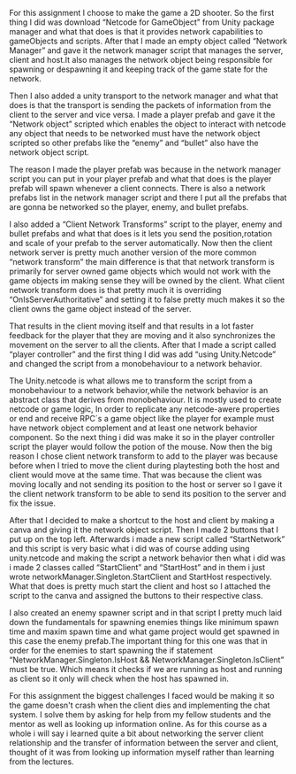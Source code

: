 For this assignment I choose to make the game a 2D shooter. So the first thing I did was download  “Netcode for GameObject” from Unity package manager and what that does is that it provides network capabilities to gameObjects and scripts. After that I made an empty object called “Network Manager” and gave it the network manager script that manages the server, client and host.It also manages the network object being responsible for spawning or despawning it and keeping track of the game state for the network.

Then I also added a unity transport to the network manager and what that does is that the transport is sending the packets of information from the client to the server and vice versa. I made a player prefab and gave it the “Network object” scripted which enables the object to interact with netcode any object that needs to be networked must have the network object scripted so other prefabs like the “enemy” and “bullet” also have the network object script.

 The reason I made the player prefab was because in the network manager script you can put in your player prefab and what that does is the player prefab will spawn whenever a client connects. There is also a network prefabs list in the network manager script and there I put all the prefabs that are gonna be networked so the player, enemy, and bullet prefabs.

 I also added a “Client Network Transforms” script to the player, enemy and bullet prefabs and what that does is it lets you send the position,rotation and scale of your prefab to the server automatically. Now then the client network server is pretty much another version of the more common “network transform” the main difference is that that network transform is primarily for server owned game objects which would not work with the game objects im making sense they will be owned by the client. What client network transform does is that pretty much it is overriding “OnIsServerAuthoritative” and setting it to false pretty much makes it so the client owns the game object instead of the server.

 That results in the client moving itself and that results in a lot faster feedback for the player that they are moving and it also synchronizes the movement on the server to all the clients.  After that I made a script called “player controller” and the first thing I did was add “using Unity.Netcode” and changed the script from a monobehaviour to a network behavior. 

The Unity.netcode is what allows me to transform the script from a monobehaviour to a network behavior,while the network behavior is an abstract class that derives from monobehaviour. It is mostly used to create netcode or game logic, In order to replicate any netcode-awere properties or end and receive RPC´s a game object like the player for example must have network object complement and at least one network behavior component. 
So the next thing i did was make it so in the player controller script the player would follow the potion of the mouse. Now then the big reason I chose client network transform to add to the player was because before when I tried to move the client during playtesting both the host and client would move at the same time. That was because the client was moving locally and not sending its position to the host or server so I gave it the client network transform to be able to send its position to the server and fix the issue.

After that I decided to make a shortcut to the host and client by making a canva and giving it the network object script. Then I made 2 buttons that I put up on the top left. Afterwards i made a new script called “StartNetwork” and this script is very basic what i did was of course adding using unity.netcode and making the script a network behavior then what i did was i made 2 classes called “StartClient”  and “StartHost” and in them i just wrote networkManager.Singleton.StartClient and StartHost respectively. What that does is pretty much start the client and host so I attached the script to the canva and assigned the buttons to their respective class.    

I also created an enemy spawner script and in that script I pretty much laid down the fundamentals for spawning enemies things like minimum spawn time and maxim spawn time and what game project would get spawned in this case the enemy prefab.The important thing for this one was that in order for the enemies to start spawning the if statement “NetworkManager.Singleton.IsHost && NetworkManager.Singleton.IsClient”  must be true. Which means it checks if we are running as host and running as client so it only will check when the host has spawned in.      

For this assignment the biggest challenges I faced would be making it so the game doesn't crash when the client dies and implementing the chat system. I solve them by asking for help from my fellow students and the mentor as well as looking up information online. As for this course as a whole i will say i learned quite a bit about networking the server client relationship and the transfer of information between the server and client, thought of it was from looking up information myself rather than learning from the lectures. 
